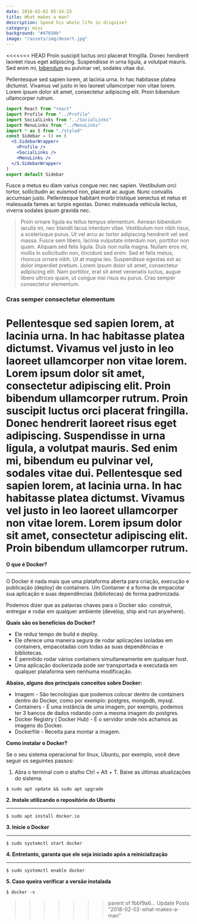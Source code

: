 ```yaml
---
date: 2018-02-02 05:54:23
title: What makes a man?
description: Spend his whole life in disguise?
category: misc
background: "#47650b"
image: "/assets/img/desert.jpg"
---
```

<<<<<<< HEAD
Proin suscipit luctus orci placerat fringilla. Donec hendrerit laoreet risus eget adipiscing. Suspendisse in urna ligula, a volutpat mauris. Sed enim mi, [bibendum](http://google.com) eu pulvinar vel, sodales vitae dui.

Pellentesque sed sapien lorem, at lacinia urna. In hac habitasse platea dictumst. Vivamus vel justo in leo laoreet ullamcorper non vitae lorem. Lorem ipsum dolor sit amet, consectetur adipiscing elit. Proin bibendum ullamcorper rutrum.

```jsx
import React from "react"
import Profile from "../Profile"
import SocialLinks from "../SocialLinks"
import MenuLinks from "../MenuLinks"
import * as S from "./styled"
const Sidebar = () => (
  <S.SidebarWrapper>
    <Profile />
    <SocialLinks />
    <MenuLinks />
  </S.SidebarWrapper>
)
export default Sidebar
```

Fusce a metus eu diam varius congue nec nec sapien. Vestibulum orci tortor, sollicitudin ac euismod non, placerat ac augue. Nunc convallis accumsan justo. Pellentesque habitant morbi tristique senectus et netus et malesuada fames ac turpis egestas. Donec malesuada vehicula lectus, viverra sodales ipsum gravida nec.

> Proin ornare ligula eu tellus tempus elementum. Aenean bibendum iaculis mi, nec blandit lacus interdum vitae. Vestibulum non nibh risus, a scelerisque purus. Ut vel arcu ac tortor adipiscing hendrerit vel sed massa. Fusce sem libero, lacinia vulputate interdum non, porttitor non quam. Aliquam sed felis ligula. Duis non nulla magna.
Nullam eros mi, mollis in sollicitudin non, tincidunt sed enim. Sed et felis metus, rhoncus ornare nibh. Ut at magna leo. Suspendisse egestas est ac dolor imperdiet pretium. Lorem ipsum dolor sit amet, consectetur adipiscing elit. Nam porttitor, erat sit amet venenatis luctus, augue libero ultrices quam, ut congue nisi risus eu purus. Cras semper consectetur elementum.
### Cras semper consectetur elementum
Pellentesque sed sapien lorem, at lacinia urna. In hac habitasse platea dictumst. Vivamus vel justo in leo laoreet ullamcorper non vitae lorem. Lorem ipsum dolor sit amet, consectetur adipiscing elit. Proin bibendum ullamcorper rutrum.
Proin suscipit luctus orci placerat fringilla. Donec hendrerit laoreet risus eget adipiscing. Suspendisse in urna ligula, a volutpat mauris. Sed enim mi, bibendum eu pulvinar vel, sodales vitae dui. Pellentesque sed sapien lorem, at lacinia urna. In hac habitasse platea dictumst. Vivamus vel justo in leo laoreet ullamcorper non vitae lorem. Lorem ipsum dolor sit amet, consectetur adipiscing elit. Proin bibendum ullamcorper rutrum.
=======
**O que é Docker?**

- - -

O Docker é nada mais que uma plataforma aberta para criação, execução e publicação (deploy) de containers. Um Container é a forma de empacotar sua aplicação e suas dependências (bibliotecas) de forma padronizada. 

Podemos dizer que as palavras chaves para o Docker são: construir, entregar e rodar em qualquer ambiente (develop, ship and run anywhere).

**Quais são os benefícios do Docker?**

* Ele reduz tempo de build e deploy.
* Ele oferece uma maneira segura de rodar aplicações isoladas em containers, empacotadas com todas as suas dependências e bibliotecas.
* É permitido rodar vários containers simultaneamente em qualquer host.
* Uma aplicação dockerizada pode ser transportada e executada em qualquer plataforma sem nenhuma modificação.

**Abaixo, alguns dos principais conceitos sobre Docker:**

* Imagem - São tecnologias que podemos colocar dentro de containers dentro do Docker, como por exemplo: postgres, mongodb, mysql.
* Containers - É uma instância de uma imagem, por exemplo, podemos ter 3 bancos de dados rodando com a mesma imagem do postgres.
* Docker Registry ( Docker Hub) - É o servidor onde nós achamos as imagens do Docker.
* Dockerfile - Receita para montar a imagem.

**Como instalar o Docker?**

Se o seu sistema operacional for linux, Ubuntu, por exemplo, você deve seguir os seguintes passos:

1. Abra o terminal com o atalho Ctrl + Alt + T. Baixe as últimas atualizações do sistema.

`$ sudo apt update && sudo apt upgrade`

**2. Instale utilizando o repositório do Ubuntu** 

- - -

`$ sudo apt install docker.io`

**3. Inicie o Docker**

- - -

`$ sudo systemctl start docker`

**4. Entretanto, garanta que ele seja iniciado após a reinicialização**

- - -

`$ sudo systemctl enable docker`

**5. Caso queira verificar a versão instalada**

`$ docker -v`
>>>>>>> parent of fbbf9a6... Update Posts “2018-02-02-what-makes-a-man”
